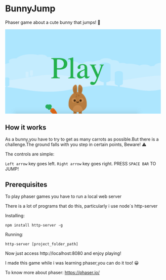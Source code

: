 # BunnyJump

Phaser game about a cute bunny that jumps! :rabbit:

![Alt text](/BunnyJump/assets/home_scene.png)

## How it works

As a bunny,you have to try to get as many carrots as possible.But there is a challenge.The ground falls with you step in certain points, Beware! :warning:

The controls are simple: 

`Left arrow` key goes left.
`Right arrow` key goes right.
PRESS `SPACE BAR` TO JUMP!

## Prerequisites

To play phaser games you have to run a local web server 


There is a lot of programs that do this, particularly i use node`s http-server 

Installing:
```
npm install http-server -g 
```
Running:
```
http-server [project_folder_path]
```

Now just access   http://localhost:8080 and enjoy playing!


I made this game while i was learning phaser,you can do it too! :grinning:

To know more about phaser:  https://phaser.io/
